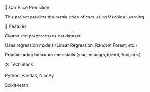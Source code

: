 🚗 Car Price Prediction

This project predicts the resale price of cars using Machine Learning.

📌 Features

Cleans and preprocesses car dataset

Uses regression models (Linear Regression, Random Forest, etc.)

Predicts price based on car details (year, mileage, brand, fuel, etc.)

🛠️ Tech Stack

Python, Pandas, NumPy

Scikit-learn

